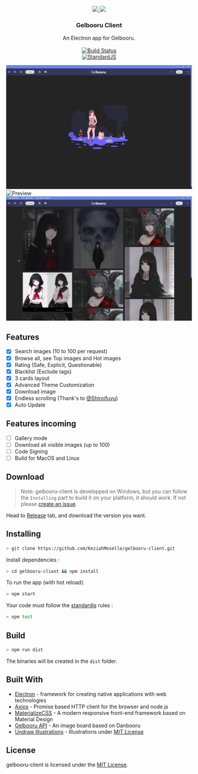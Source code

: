 <p align="center">
  <a href="build/icon-black.png">
    <img src="https://i.imgur.com/OmhYzTa.png" height="150">
    <img src="https://i.imgur.com/r4Q1hjF.png" height="150">
  </a>

  <h3 align="center">Gelbooru Client</h3>

  <p align="center">
    An Electron app for Gelbooru.
    <br>
    <br>
    <a href='https://semaphoreci.com/keziahmoselle/gelbooru-client'> <img src='https://semaphoreci.com/api/v1/keziahmoselle/gelbooru-client/branches/master/badge.svg' alt='Build Status'></a>
    <br>
    <a href='https://github.com/standard/standard'> <img src='https://cdn.rawgit.com/standard/standard/master/badge.svg' alt='StandardJS'></a>
</p>

![Preview](src/assets/preview.png)
![Preview](src/assets/preview2.gif)
![Preview](src/assets/preview3.gif)

## Features

* [x] Search images (10 to 100 per request)
* [x] Browse all, see Top images and Hot images
* [x] Rating (Safe, Explicit, Questionable)
* [x] Blacklist (Exclude tags)
* [x] 3 cards layout
* [x] Advanced Theme Customization
* [x] Download image
* [x] Endless scrolling (Thank's to [@Shiroifuyu](https://github.com/Shiroifuyu))
* [x] Auto Update

## Features incoming

* [ ] Gallery mode
* [ ] Download all visible images (up to 100)
* [ ] Code Signing
* [ ] Build for MacOS and Linux

## Download
> Note: gelbooru-client is developped on Windows, but you can follow the `Installing` part to build it on your platform, it should work. If not please [create an issue](https://github.com/KeziahMoselle/gelbooru-client/issues/new).

Head to [Release](https://github.com/KeziahMoselle/gelbooru-client/releases) tab, and download the version you want.

## Installing

```sh
> git clone https://github.com/KeziahMoselle/gelbooru-client.git
```
Install dependencies :
```sh
> cd gelbooru-client && npm install
```
To run the app (with hot reload):
```sh
> npm start
```

Your code must follow the [standardjs](https://standardjs.com/) rules :
```sh
> npm test
```

## Build

```sh
> npm run dist
```
The binaries will be created in the `dist` folder.

## Built With

* [Electron](https://electronjs.org/) - framework for creating native applications with web technologies
* [Axios](https://github.com/axios/axios) - Promise based HTTP client for the browser and node.js
* [MaterializeCSS](http://next.materializecss.com/) - A modern responsive front-end framework based on Material Design
* [Gelbooru API](https://gelbooru.com/index.php?page=help&topic=dapi) - An image board based on Danbooru
* [Undraw Illustrations](https://undraw.co/illustrations) - Illustrations under [MIT License](https://undraw.co/license)


## License

gelbooru-client is licensed under the [MIT License](LICENSE).
